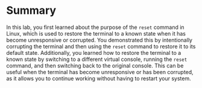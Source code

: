 # Summary

In this lab, you first learned about the purpose of the `reset` command in Linux, which is used to restore the terminal to a known state when it has become unresponsive or corrupted. You demonstrated this by intentionally corrupting the terminal and then using the `reset` command to restore it to its default state. Additionally, you learned how to restore the terminal to a known state by switching to a different virtual console, running the `reset` command, and then switching back to the original console. This can be useful when the terminal has become unresponsive or has been corrupted, as it allows you to continue working without having to restart your system.
